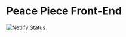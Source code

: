 # Peace Piece Front-End
[![Netlify Status](https://api.netlify.com/api/v1/badges/9cc5d64a-ced2-42bc-8391-37c835b35bcc/deploy-status)](https://app.netlify.com/sites/peacepiece/deploys)
